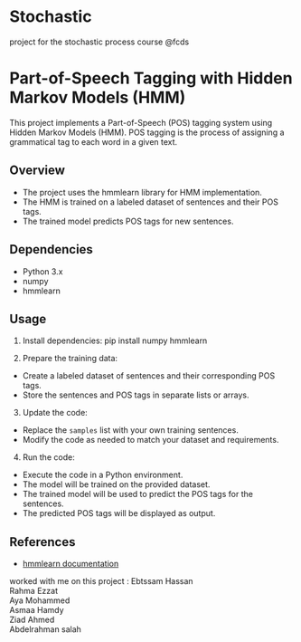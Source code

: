 # Stochastic
project for the stochastic process course @fcds


# Part-of-Speech Tagging with Hidden Markov Models (HMM)

This project implements a Part-of-Speech (POS) tagging system using Hidden Markov Models (HMM). POS tagging is the process of assigning a grammatical tag to each word in a given text.

## Overview

- The project uses the hmmlearn library for HMM implementation.
- The HMM is trained on a labeled dataset of sentences and their POS tags.
- The trained model predicts POS tags for new sentences.

## Dependencies

- Python 3.x
- numpy
- hmmlearn

## Usage

1. Install dependencies:
pip install numpy hmmlearn


2. Prepare the training data:
- Create a labeled dataset of sentences and their corresponding POS tags.
- Store the sentences and POS tags in separate lists or arrays.

3. Update the code:
- Replace the `samples` list with your own training sentences.
- Modify the code as needed to match your dataset and requirements.

4. Run the code:
- Execute the code in a Python environment.
- The model will be trained on the provided dataset.
- The trained model will be used to predict the POS tags for the sentences.
- The predicted POS tags will be displayed as output.

## References

- [hmmlearn documentation](https://hmmlearn.readthedocs.io/)

  
worked with me on this project : 
Ebtssam Hassan <br> 
Rahma Ezzat <br> 
Aya Mohammed <br> 
Asmaa Hamdy <br> 
Ziad Ahmed <br> 
Abdelrahman salah
